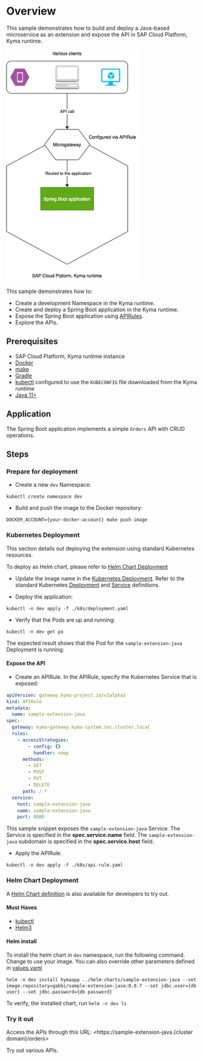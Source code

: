 # Overview

This sample demonstrates how to build and deploy a Java-based microservice as an extension and expose the API in SAP Cloud Platform, Kyma runtime.

![extension](./assets/extension.png)

This sample demonstrates how to:

* Create a development Namespace in the Kyma runtime.
* Create and deploy a Spring Boot application in the Kyma runtime.
* Expose the Spring Boot application using [APIRules](https://kyma-project.io/docs/components/api-gateway#custom-resource-api-rule).
* Explore the APIs.

## Prerequisites

* SAP Cloud Platform, Kyma runtime instance
* [Docker](https://www.docker.com/)
* [make](https://www.gnu.org/software/make/)
* [Gradle](https://gradle.org/)
* [kubectl](https://kubernetes.io/docs/tasks/tools/install-kubectl/) configured to use the `KUBECONFIG` file downloaded from the Kyma runtime
* [Java 11+](https://openjdk.java.net/projects/jdk/11/)

## Application

The Spring Boot application implements a simple `Orders` API with CRUD operations.

## Steps

### Prepare for deployment

* Create a new `dev` Namespace:

```shell script
kubectl create namespace dev
```

* Build and push the image to the Docker repository:

```shell script
DOCKER_ACCOUNT={your-docker-account} make push-image
```

### Kubernetes Deployment

This section details out deploying the extension using standard Kubernetes resources.

To deploy as Helm chart, please refer to [Helm Chart Deployment](#helm-chart-deployment)

* Update the image name in the [Kubernetes Deployment](k8s/deployment.yaml). Refer to the standard Kubernetes [Deployment](https://kubernetes.io/docs/concepts/workloads/controllers/deployment/) and [Service](https://kubernetes.io/docs/concepts/services-networking/service/) definitions.

* Deploy the application:

```shell script
kubectl -n dev apply -f ./k8s/deployment.yaml
```

* Verify that the Pods are up and running:

```shell script
kubectl -n dev get po
```

The expected result shows that the Pod for the `sample-extension-java` Deployment is running:

#### Expose the API

* Create an APIRule. In the APIRule, specify the Kubernetes Service that is exposed:

```yaml
apiVersion: gateway.kyma-project.io/v1alpha1
kind: APIRule
metadata:
  name: sample-extension-java
spec:
  gateway: kyma-gateway.kyma-system.svc.cluster.local
  rules:
    - accessStrategies:
        - config: {}
          handler: noop
      methods:
        - GET
        - POST
        - PUT
        - DELETE
      path: /.*
  service:
    host: sample-extension-java
    name: sample-extension-java
    port: 8080
```  

This sample snippet exposes the `sample-extension-java` Service. The Service is specified in the **spec.service.name** field.
The `sample-extension-java` subdomain is specified in the **spec.service.host** field.

* Apply the APIRule:

```shell script
kubectl -n dev apply -f ./k8s/api-rule.yaml
```

### Helm Chart Deployment

A [Helm Chart definition](../helm-charts/sample-extension-java/README.md) is also available for developers to try out.

#### Must Haves

* [kubectl](https://kubernetes.io/docs/tasks/tools/install-kubectl/)
* [Helm3](https://helm.sh/docs/intro/install/)

#### Helm install

To install the helm chart in `dev` namespace, run the following command. Change to use your image. You can also override other parameters defined in [values.yaml](../helm-charts/sample-extension-java/values.yaml)

```shell script
helm -n dev install kymaapp ../helm-charts/sample-extension-java --set image.repository=gabbi/sample-extension-java:0.0.7 --set jdbc.user={db user} --set jdbc.password={db password}
```

To verify, the installed chart, run `helm -n dev ls`

### Try it out

Access the APIs through this URL: <https://sample-extension-java.{cluster domain}/orders>

Try out various APIs.

